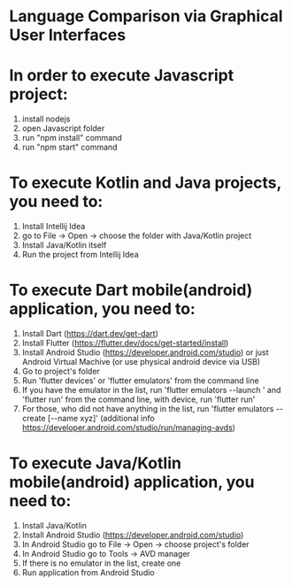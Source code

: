 # Language Comparison via Graphical User Interfaces


# In order to execute Javascript project:
1) install nodejs
2) open Javascript folder
3) run "npm install" command
4) run "npm start" command

# To execute Kotlin and Java projects, you need to:
1) Install Intellij Idea
2) go to File -> Open -> choose the folder with Java/Kotlin project
3) Install Java/Kotlin itself
4) Run the project from Intellij Idea


# To execute Dart mobile(android) application, you need to:
1) Install Dart (https://dart.dev/get-dart)
2) Install Flutter (https://flutter.dev/docs/get-started/install)
3) Install Android Studio (https://developer.android.com/studio) or just Android Virtual Machive (or use physical android device via USB)
4) Go to project's folder
5) Run 'flutter devices' or 'flutter emulators' from the command line 
6) If you have the emulator in the list, run 'flutter emulators --launch <emulator id>' and 'flutter run' from the command line, with device, run 'flutter run'
7) For those, who did not have anything in the list, run 'flutter emulators --create [--name xyz]' (additional info https://developer.android.com/studio/run/managing-avds)

# To execute Java/Kotlin mobile(android) application, you need to:
1) Install Java/Kotlin
2) Install Android Studio (https://developer.android.com/studio)
3) In Android Studio go to File -> Open -> choose project's folder
4) In Android Studio go to Tools -> AVD manager
5) If there is no emulator in the list, create one 
6) Run application from Android Studio
